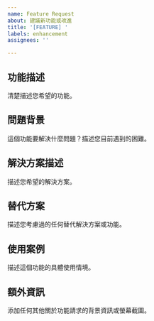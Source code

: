 ```yaml
---
name: Feature Request
about: 建議新功能或改進
title: '[FEATURE] '
labels: enhancement
assignees: ''

---
```


## 功能描述
清楚描述您希望的功能。

## 問題背景
這個功能要解決什麼問題？描述您目前遇到的困難。

## 解決方案描述
描述您希望的解決方案。

## 替代方案
描述您考慮過的任何替代解決方案或功能。

## 使用案例
描述這個功能的具體使用情境。

## 額外資訊
添加任何其他關於功能請求的背景資訊或螢幕截圖。
